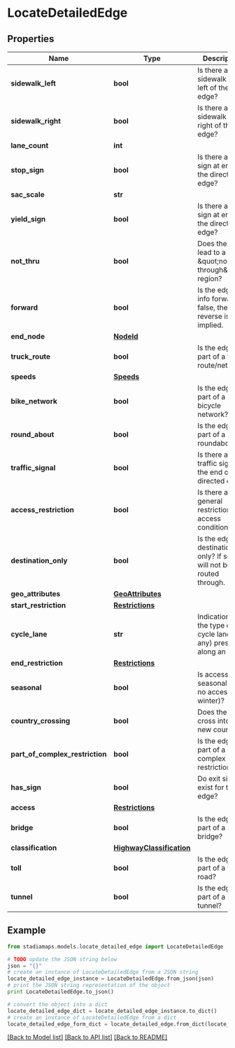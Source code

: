 # LocateDetailedEdge


## Properties
Name | Type | Description | Notes
------------ | ------------- | ------------- | -------------
**sidewalk_left** | **bool** | Is there a sidewalk to the left of the edge? | [optional] 
**sidewalk_right** | **bool** | Is there a sidewalk to the right of the edge? | [optional] 
**lane_count** | **int** |  | [optional] 
**stop_sign** | **bool** | Is there a stop sign at end of the directed edge? | [optional] 
**sac_scale** | **str** |  | [optional] 
**yield_sign** | **bool** | Is there a yield sign at end of the directed edge? | [optional] 
**not_thru** | **bool** | Does the edge lead to a \&quot;no-through\&quot; region? | [optional] 
**forward** | **bool** | Is the edge info forward? If false, then reverse is implied. | [optional] 
**end_node** | [**NodeId**](NodeId.md) |  | [optional] 
**truck_route** | **bool** | Is the edge part of a truck route/network? | [optional] 
**speeds** | [**Speeds**](Speeds.md) |  | [optional] 
**bike_network** | **bool** | Is the edge part of a bicycle network? | [optional] 
**round_about** | **bool** | Is the edge part of a roundabout? | [optional] 
**traffic_signal** | **bool** | Is there a traffic signal at the end of the directed edge? | [optional] 
**access_restriction** | **bool** | Is there a general restriction or access condition? | [optional] 
**destination_only** | **bool** | Is the edge destination only? If so, it will not be routed through. | [optional] 
**geo_attributes** | [**GeoAttributes**](GeoAttributes.md) |  | [optional] 
**start_restriction** | [**Restrictions**](Restrictions.md) |  | [optional] 
**cycle_lane** | **str** | Indication of the type of cycle lane (if any) present along an edge. | [optional] 
**end_restriction** | [**Restrictions**](Restrictions.md) |  | [optional] 
**seasonal** | **bool** | Is access seasonal (ex. no access in winter)? | [optional] 
**country_crossing** | **bool** | Does the edge cross into a new country? | [optional] 
**part_of_complex_restriction** | **bool** | Is the edge part of a complex restriction? | [optional] 
**has_sign** | **bool** | Do exit signs exist for the edge? | [optional] 
**access** | [**Restrictions**](Restrictions.md) |  | [optional] 
**bridge** | **bool** | Is the edge part of a bridge? | [optional] 
**classification** | [**HighwayClassification**](HighwayClassification.md) |  | [optional] 
**toll** | **bool** | Is the edge part of a toll road? | [optional] 
**tunnel** | **bool** | Is the edge part of a tunnel? | [optional] 

## Example

```python
from stadiamaps.models.locate_detailed_edge import LocateDetailedEdge

# TODO update the JSON string below
json = "{}"
# create an instance of LocateDetailedEdge from a JSON string
locate_detailed_edge_instance = LocateDetailedEdge.from_json(json)
# print the JSON string representation of the object
print LocateDetailedEdge.to_json()

# convert the object into a dict
locate_detailed_edge_dict = locate_detailed_edge_instance.to_dict()
# create an instance of LocateDetailedEdge from a dict
locate_detailed_edge_form_dict = locate_detailed_edge.from_dict(locate_detailed_edge_dict)
```
[[Back to Model list]](../README.md#documentation-for-models) [[Back to API list]](../README.md#documentation-for-api-endpoints) [[Back to README]](../README.md)


